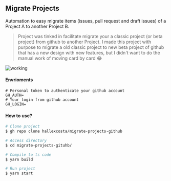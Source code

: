 ## Migrate Projects

Automation to easy migrate items (issues, pull request and draft issues) of a Project A to another Project B.
  
> Project was tinked in facilitate migrate your a classic project (or beta project) from github to another Project. I made this project with purpose to migrate a old classic project to new beta project of github that has a new design with new features, but I didn't want to do the manual work of moving card by card :joy:  

![working](https://user-images.githubusercontent.com/55293671/183350107-2607c755-969d-4420-be85-9f3734b40286.png?width=50)

#### Envrioments

```env
# Personal token to authenticate your github account
GH_AUTH=
# Your login from github account
GH_LOGIN=
```

#### How to use?

```sh
# Clone project
$ gh repo clone hallexcosta/migrate-projects-github

# Access directory
$ cd migrate-projects-gituhb/

# Compile to ts code
$ yarn build

# Run project
$ yarn start
````
